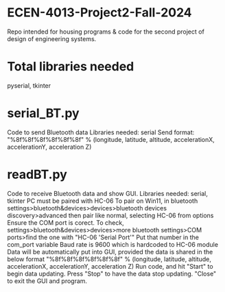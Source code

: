 # ECEN-4013-Project2-Fall-2024
Repo intended for housing programs &amp; code for the second project of design of engineering systems.

# Total libraries needed
pyserial, tkinter

# serial_BT.py
Code to send Bluetooth data
Libraries needed: serial
Send format: "%8f%8f%8f%8f%8f%8f" % (longitude, latitude, altitude, accelerationX, accelerationY, acceleration Z)

# readBT.py
Code to receive Bluetooth data and show GUI.
Libraries needed: serial, tkinter
PC must be paired with HC-06
To pair on Win11, in bluetooth settings>bluetooth&devices>devices>bluetooth devices discovery>advanced
    then pair like normal, selecting HC-06 from options
Ensure the COM port is corect. To check, settings>bluetooth&devices>devices>more bluetooth settings>COM ports>find the one with "HC-06 'Serial Port'"
    Put that number in the com_port variable
Baud rate is 9600 which is hardcoded to HC-06 module
Data will be automatically put into GUI, provided the data is shared in the below format
"%8f%8f%8f%8f%8f%8f" % (longitude, latitude, altitude, accelerationX, accelerationY, acceleration Z)
Run code, and hit "Start" to begin data updating. Press "Stop" to have the data stop updating. "Close" to exit the GUI and program.
